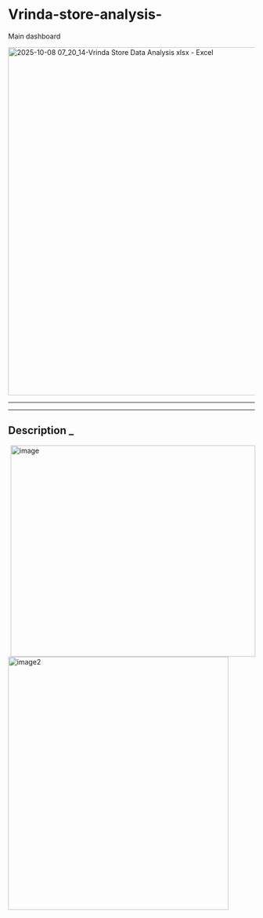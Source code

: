 # Vrinda-store-analysis-

   Main dashboard


<img width="1455" height="710" alt="2025-10-08 07_20_14-Vrinda Store Data Analysis xlsx - Excel" src="https://github.com/user-attachments/assets/dc0017ac-383c-489f-bf6d-26aef4e5a9b5" />


---
--- 

## Description _ 



<p>
<img width="500" height="431" hspace="5" alt="image" src="https://github.com/user-attachments/assets/5cb409cd-4fed-4996-b6d7-d4106911ec12" />
<img width="450" height="516" alt="image2" src="https://github.com/user-attachments/assets/ce5058d9-b713-4969-b91e-4186a61afa89" />
   
</p>


